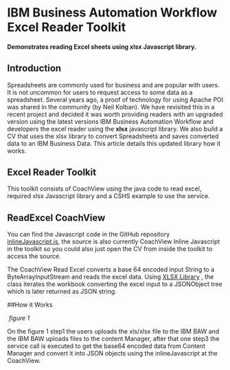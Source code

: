 # IBM Business Automation Workflow Excel Reader Toolkit
#### Demonstrates reading Excel sheets using xlsx Javascript library.

## Introduction
Spreadsheets are commonly used for business and are popular with users. It is not uncommon for users to request access to some data as a spreadsheet. Several years ago, a proof of technology for using Apache POI was shared in the community (by Neil Kolban). We have revisited this in a recent project and decided it was worth providing readers with an upgraded version using the latest versions IBM Business Automation Workflow and developers the excel reader using the **xlsx** javascript library. We also  build a CV that uses the xlsx library to convert Spreadsheets and saves converted data to an IBM Business Data. This article details this updated library how it works.
## Excel Reader Toolkit
This toolkit consists of CoachView using the java code to read excel, required xlsx Javascript library and a CSHS example to use the service.

## ReadExcel CoachView
You can find the Javascript code in the GitHub repository
[inlineJavascript.js](https://github.com/Jere201086/excel-reader-tk-jmmo/blob/main/js/inlineJavascript.js), the source is also currently CoachView Inline Javascript in the toolkit so you could also just open the CV from inside the toolkit to access the source.

The CoachView Read Excel converts a base 64 encoded input String to a ByteArrayInputStream and reads the excel data. Using [XLSX Library](https://www.npmjs.com/package/xlsx) , the class iterates the workbook converting the excel input to a JSONObject tree which is later returned as JSON string.

##How it Works

![]() 
*figure 1*

On the figure 1 step1 the users uploads the xls/xlsx file to the IBM BAW and the IBM BAW uploads files to the content Manager, after that one step3 the service call is executed to get the base64 encoded data from Content Manager and convert it into JSON objects using the inlineJavascript at the CoachView.